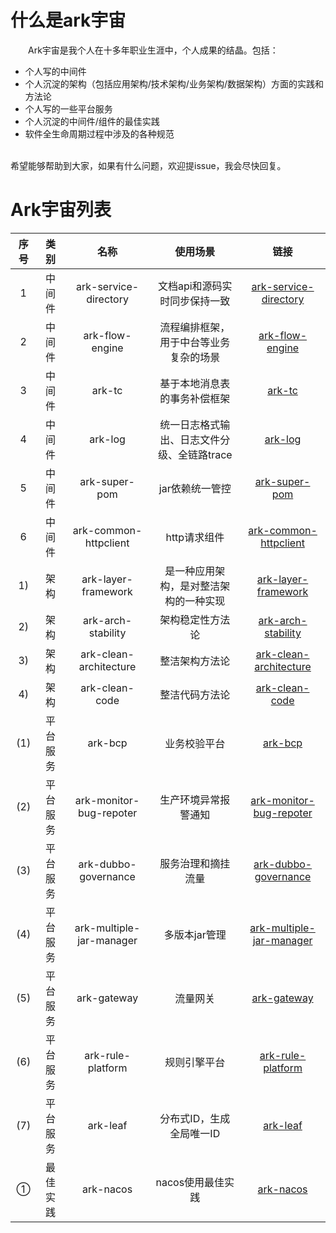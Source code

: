 # 什么是ark宇宙
&emsp;&emsp;Ark宇宙是我个人在十多年职业生涯中，个人成果的结晶。包括：
 - 个人写的中间件
 - 个人沉淀的架构（包括应用架构/技术架构/业务架构/数据架构）方面的实践和方法论
 - 个人写的一些平台服务
 - 个人沉淀的中间件/组件的最佳实践
 - 软件全生命周期过程中涉及的各种规范
<br>
希望能够帮助到大家，如果有什么问题，欢迎提issue，我会尽快回复。
   
# Ark宇宙列表
| 序号 | 类别 | 名称 | 使用场景 | 链接 |
| :----: |:----: | :----: | :----: | :----: |
| 1 | 中间件 |ark-service-directory | 文档api和源码实时同步保持一致  | [ark-service-directory](https://github.com/javaboy863/ark-service-directory) |
| 2 | 中间件 |ark-flow-engine | 流程编排框架，用于中台等业务复杂的场景 | [ark-flow-engine](https://github.com/javaboy863/ark-flow-engine) |
| 3 | 中间件 |ark-tc | 基于本地消息表的事务补偿框架 | [ark-tc](https://github.com/javaboy863/ark-tc) |
| 4 | 中间件 |ark-log |  统一日志格式输出、日志文件分级、全链路trace| [ark-log](https://github.com/javaboy863/ark-log) |
| 5 | 中间件 |ark-super-pom |  jar依赖统一管控 | [ark-super-pom](https://github.com/javaboy863/ark-super-pom) |
| 6 | 中间件 |ark-common-httpclient |  http请求组件 | [ark-common-httpclient](https://github.com/javaboy863/ark-common-httpclient) |
| 1) | 架构 |ark-layer-framework | 是一种应用架构，是对整洁架构的一种实现 | [ark-layer-framework](https://github.com/javaboy863/ark-layer-framework) |
| 2) | 架构 |ark-arch-stability | 架构稳定性方法论 | [ark-arch-stability](https://github.com/javaboy863/ark-arch-stability) |
| 3) | 架构 |ark-clean-architecture | 整洁架构方法论 | [ark-clean-architecture](https://github.com/javaboy863/ark-clean-architecture) |
| 4) | 架构 |ark-clean-code | 整洁代码方法论 | [ark-clean-code](https://github.com/javaboy863/ark-clean-code) |
| (1) | 平台服务 |ark-bcp | 业务校验平台 | [ark-bcp](https://github.com/javaboy863/ark-bcp) |
| (2) | 平台服务 |ark-monitor-bug-repoter | 生产环境异常报警通知 | [ark-monitor-bug-repoter](https://github.com/javaboy863/ark-monitor-bug-repoter) |
| (3) | 平台服务 |ark-dubbo-governance | 服务治理和摘挂流量 | [ark-dubbo-governance](https://github.com/javaboy863/ark-dubbo-governance) |
| (4) | 平台服务 |ark-multiple-jar-manager | 多版本jar管理 | [ark-multiple-jar-manager](https://github.com/javaboy863/ark-multiple-jar-manager) |
| (5) | 平台服务 |ark-gateway | 流量网关 | [ark-gateway](https://github.com/javaboy863/ark-gateway) |
| (6) | 平台服务 |ark-rule-platform | 规则引擎平台 | [ark-rule-platform](https://github.com/javaboy863/ark-rule-platform) |
| (7) | 平台服务 | ark-leaf | 分布式ID，生成全局唯一ID | [ark-leaf](https://github.com/javaboy863/ark-leaf) |
| ① | 最佳实践 | ark-nacos | nacos使用最佳实践 | [ark-nacos](https://github.com/javaboy863/ark-nacos) |
